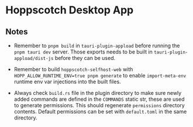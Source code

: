 # Hoppscotch Desktop App

## Notes

- Remember to `pnpm build` in `tauri-plugin-appload` before running the `pnpm tauri dev` server. Those exports needs to be built in `tauri-plugin-appload/dist-js` before they can be used.

- Remember to build `hoppscotch-selfhost-web` with `HOPP_ALLOW_RUNTIME_ENV=true pnpm generate` to enable `import-meta-env` runtime env var injections into the built files.

- Always check `build.rs` file in the plugin directory to make sure newly added commands are defined in the `COMMANDS` static str, these are used to generate permissions. This should regenerate `permissions` directory contents. Default permissions can be set with `default.toml` in the same directory.
